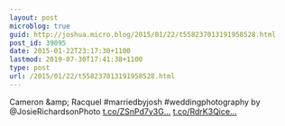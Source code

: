 ```yaml
---
layout: post
microblog: true
guid: http://joshua.micro.blog/2015/01/22/t558237013191958528.html
post_id: 39095
date: 2015-01-22T23:17:30+1100
lastmod: 2019-07-30T17:41:38+1100
type: post
url: /2015/01/22/t558237013191958528.html
---
```

Cameron &amp;amp; Racquel #marriedbyjosh #weddingphotography by @JosieRichardsonPhoto [t.co/ZSnPd7y3G...](http://t.co/ZSnPd7y3G7) [t.co/RdrK3Qice...](http://t.co/RdrK3QiceZ)

